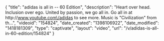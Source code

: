 {
    "title": "adidas is all in -- 60 Edition",
    "description": "Heart over head. Inclusion over ego. United by passion, we go all in. Go all in at http:\/\/www.youtube.com\/adidas to see more. Music is \"Civilization\" from th...",
    "videoid": "154824",
    "date_created": "1398106922",
    "date_modified": "1418181309",
    "type": "captivate",
    "layout": "video",
    "url": "\/v\/adidas-is-all-in-60-edition\/154824"
}